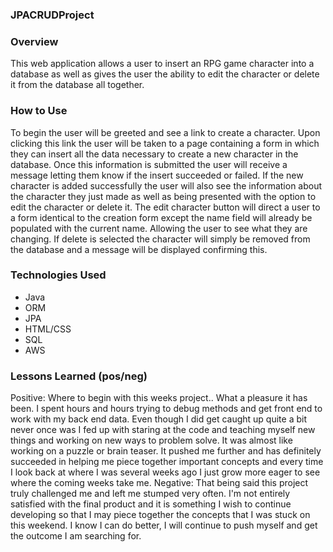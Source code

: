 ### JPACRUDProject

### Overview
This web application allows a user to insert an RPG game character into a database
as well as gives the user the ability to edit the character or delete it from the
database all together.

### How to Use
To begin the user will be greeted and see a link to create a character. Upon clicking
this link the user will be taken to a page containing a form in which they can
insert all the data necessary to create a new character in the database. Once this
information is submitted the user will receive a message letting them know if the
insert succeeded or failed. If the new character is added successfully the user
will also see the information about the character they just made as well as being
presented with the option to edit the character or delete it. The edit character
button will direct a user to a form identical to the creation form except the
name field will already be populated with the current name. Allowing the user
to see what they are changing. If delete is selected the character will simply
be removed from the database and a message will be displayed confirming this.

### Technologies Used
- Java
- ORM
- JPA
- HTML/CSS
- SQL
- AWS

### Lessons Learned (pos/neg)
Positive: Where to begin with this weeks project.. What a pleasure it has been.
I spent hours and hours trying to debug methods and get front end to work with my
back end data. Even though I did get caught up quite a bit never once was I fed up
with staring at the code and teaching myself new things and working on new ways to
problem solve. It was almost like working on a puzzle or brain teaser. It pushed
me further and has definitely succeeded in helping me piece together important
concepts and every time I look back at where I was several weeks ago I just grow
more eager to see where the coming weeks take me.
Negative: That being said this project truly challenged me and left me stumped
very often. I'm not entirely satisfied with the final product and it is something
I wish to continue developing so that I may piece together the concepts that I was
stuck on this weekend. I know I can do better, I will continue to push myself and
get the outcome I am searching for.   
